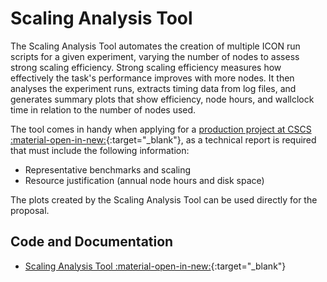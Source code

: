 
# Scaling Analysis Tool

The Scaling Analysis Tool automates the creation of multiple ICON run scripts
for a given experiment, varying the number of nodes to assess strong scaling
efficiency. Strong scaling efficiency measures how effectively the task's
performance improves with more nodes. It then analyses the experiment runs,
extracts timing data from log files, and generates summary plots that show
efficiency, node hours, and wallclock time in relation to the number of nodes used.

The tool comes in handy when applying for a
[production project at CSCS :material-open-in-new:](https://www.cscs.ch/user-lab/allocation-schemes/production-projects){:target="_blank"},
as a technical report is required that must include the following information:

- Representative benchmarks and scaling
- Resource justification (annual node hours and disk space)

The plots created by the Scaling Analysis Tool can be used directly for the 
proposal.

## Code and Documentation

* [Scaling Analysis Tool :material-open-in-new:](https://github.com/C2SM/scaling_analysis){:target="_blank"}
